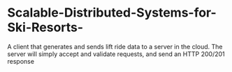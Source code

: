 # Scalable-Distributed-Systems-for-Ski-Resorts-
A client that generates and sends lift ride data to a server in the cloud. The server will simply accept and validate requests, and send an HTTP 200/201 response
